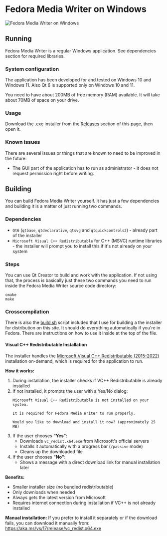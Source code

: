 # Fedora Media Writer on Windows

![Fedora Media Writer on Windows](/dist/screenshots/win_main.png)

## Running

Fedora Media Writer is a regular Windows application. See dependencies section for required libraries.

### System configuration

The application has been developed for and tested on Windows 10 and Windows 11. Also Qt 6 is supported only on Windows 10 and 11.

You need to have about 200MB of free memory (RAM) available. It will take about 70MB of space on your drive.

### Usage

Download the .exe installer from the [Releases](../../releases) section of this page, then open it.

### Known issues 

There are several issues or things that are known to need to be improved in the future:

* The GUI part of the application has to run as administrator - it does not request permission right before writing.

## Building

You can build Fedora Media Writer yourself. It has just a few dependencies and building it is a matter of just running two commands.

### Dependencies

* `Qt6` (`qtbase`, `qtdeclarative`, `qtsvg` and `qtquickcontrols2`) - already part of the installer
* `Microsoft Visual C++ Redistributable` for C++ (MSVC) runtime libraries - the installer will prompt you to install this if it's not already on your system

### Steps

You can use Qt Creator to build and work with the application. If not using that, the process is basically just these two commands you need to run inside the Fedora Media Writer source code directory:

```
cmake
make
```

### Crosscompilation

There is also the [build.sh](/dist/win/build.sh) script included that I use for building a the installer for distribution on this site. It should do everything automatically if you're in Fedora. There are instructions on how to use it inside at the top of the file.

#### Visual C++ Redistributable Installation

The installer handles the [Microsoft Visual C++ Redistributable (2015-2022)](https://learn.microsoft.com/en-us/cpp/windows/latest-supported-vc-redist?view=msvc-170) installation on-demand, which is required for the application to run.

**How it works:**
1. During installation, the installer checks if VC++ Redistributable is already installed
2. If not installed, it prompts the user with a Yes/No dialog:
   ```
   Microsoft Visual C++ Redistributable is not installed on your system.
   
   It is required for Fedora Media Writer to run properly.
   
   Would you like to download and install it now? (approximately 25 MB)
   ```
3. If the user chooses **"Yes"**:
   - Downloads `vc_redist.x64.exe` from Microsoft's official servers
   - Installs it automatically with a progress bar (`/passive` mode)
   - Cleans up the downloaded file
4. If the user chooses **"No"**:
   - Shows a message with a direct download link for manual installation later

**Benefits:**
- Smaller installer size (no bundled redistributable)
- Only downloads when needed
- Always gets the latest version from Microsoft
- Requires internet connection during installation if VC++ is not already installed

**Manual installation:**
If you prefer to install it separately or if the download fails, you can download it manually from:
https://aka.ms/vs/17/release/vc_redist.x64.exe
